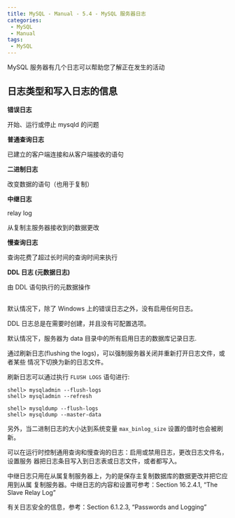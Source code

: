 ```yaml
---
title: MySQL - Manual - 5.4 - MySQL 服务器日志
categories: 
 - MySQL
 - Manual
tags: 
 - MySQL
---
```


MySQL 服务器有几个日志可以帮助您了解正在发生的活动

<!--more-->

## 日志类型和写入日志的信息

**错误日志**

开始、运行或停止 mysqld 的问题

**普通查询日志**

已建立的客户端连接和从客户端接收的语句

**二进制日志**

改变数据的语句（也用于复制）

**中继日志**

relay log

从复制主服务器接收到的数据更改

**慢查询日志**

查询花费了超过长时间的查询时间来执行

**DDL 日志 (元数据日志)**

由 DDL 语句执行的元数据操作

##

默认情况下，除了 Windows 上的错误日志之外，没有启用任何日志。

DDL 日志总是在需要时创建，并且没有可配置选项。

默认情况下，服务器为 data 目录中的所有启用日志的数据库记录日志.

通过刷新日志(flushing the logs)，可以强制服务器关闭并重新打开日志文件，或者某些
情况下切换为新的日志文件。

刷新日志可以通过执行 `FLUSH LOGS` 语句进行:
```
shell> mysqladmin --flush-logs
shell> mysqladmin --refresh

shell> mysqldump --flush-logs
shell> mysqldump --master-data
```
另外，当二进制日志的大小达到系统变量 `max_binlog_size` 设置的值时也会被刷新。

可以在运行时控制通用查询和慢查询的日志：启用或禁用日志，更改日志文件名，设置服务
器把日志条目写入到日志表或日志文件，或者都写入。

中继日志只用在从属复制服务器上，为的是保存主复制数据库的数据更改并把它应用到从属
复制服务器。中继日志的内容和设置可参考：Section 16.2.4.1, “The Slave Relay Log”

有关日志安全的信息，参考：Section 6.1.2.3, “Passwords and Logging”

